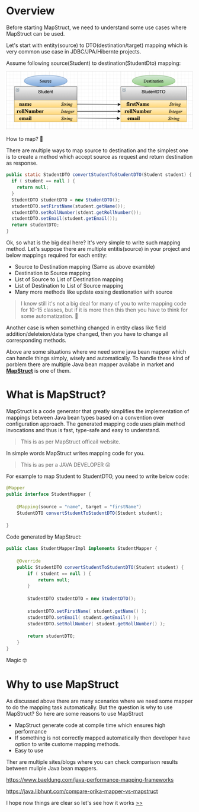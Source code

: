 # Overview
Before starting MapStruct, we need to understand some use cases where MapStruct can be used.

Let's start with entity(source) to DTO(destination/target) mapping which is very common use case in JDBC/JPA/Hibernte projects.

Assume following source(Student) to destination(StudentDto) mapping:

![mapperClass](./MapStructMapperClass.png)

How to map? :thinking:

There are multiple ways to map source to destination and the simplest one is to create a method which accept source as request and return destination as response.

```java
public static StudentDTO convertStudentToStudentDTO(Student student) {
  if ( student == null ) {
    return null;
  }
  StudentDTO studentDTO = new StudentDTO();
  studentDTO.setFirstName(student.getName());
  studentDTO.setRollNumber(stdent.getRollNumber());
  studentDTO.setEmail(student.getEmail());
  return studentDTO;
}
```
Ok, so what is the big deal here? It's very simple to write such mapping method.
Let's suppose there are multiple entitis(source) in your project and below mappings required for each entity:

- Source to Destination mapping (Same as above examble)
- Destination to Source mapping
- List of Source to List of Destination mapping
- List of Destination to List of Source mapping 
- Many more methods like update exsing destionation with source 

> I know still it's not a big deal for many of you to write mapping code for 10-15 classes, but if it is more then this then you have to think for some automatization. :thinking:

Another case is when something changed in entity class like field addition/deleteion/data type changed, then you have to change all corresponding methods.
   
Above are some situations where we need some java bean mapper which can handle things simply, wisely and automatically. To handle these kind of porblem there are multiple Java bean mapper availabe in market and  **[MapStruct](https://mapstruct.org/)** is one of them.

# What is MapStruct? 

MapStruct is a code generator that greatly simplifies the implementation of mappings between Java bean types based on a convention over configuration approach.
The generated mapping code uses plain method invocations and thus is fast, type-safe and easy to understand.
> This is as per MapStruct officail website.

In simple words MapStruct writes mapping code for you.
> This is as per a JAVA DEVELOPER :stuck_out_tongue_closed_eyes:

For example to map Student to StudentDTO, you need to write below code:
```java
@Mapper
public interface StudentMapper {

	@Mapping(source = "name", target = "firstName")
	StudentDTO convertStudentToStudentDTO(Student student);
	
}
```
Code generated by MapStruct:

```java
public class StudentMapperImpl implements StudentMapper {

    @Override
    public StudentDTO convertStudentToStudentDTO(Student student) {
        if ( student == null ) {
            return null;
        }

        StudentDTO studentDTO = new StudentDTO();

        studentDTO.setFirstName( student.getName() );
        studentDTO.setEmail( student.getEmail() );
        studentDTO.setRollNumber( student.getRollNumber() );

        return studentDTO;
    }
}
```

Magic :nerd_face:

# Why to use MapStruct
As discussed above there are many scenarios where we need some mapper to do the mapping task automatically. But the question is why to use MapStruct? So here are some reasons to use MapStruct

- MapStruct generate code at compile time which ensures high performance
- If something is not correctly mapped automatically then developer have option to write custome mapping methods.
- Easy to use

Ther are multiple sites/blogs where you can check comparison results between muliple Java bean mappers.

https://www.baeldung.com/java-performance-mapping-frameworks

https://java.libhunt.com/compare-orika-mapper-vs-mapstruct


I hope now things are clear so let's see how it works [>>](../howMapStructWorks)
